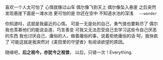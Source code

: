 喜欢一个人太可怕了
心情就像过山车
偶尔像飞到天上
偶尔像坠入悬崖
之后突然发现悬崖下面是一滩水池
更可怕的是
你还在空中
不知道水池的深浅
&nbsp;&nbsp;&nbsp;&nbsp;`——wonder`

你知道吗，这就是我最近的心情。
可是一无是处的自己，勇气值也要耗尽了
偶尔我也羡慕他们的能说会道，巧言善变
可我又无法忍受自己去学习这些令自己厌恶的东西
我也讨厌自己，庸俗的人，做着庸俗的事，说着拒绝庸俗的话
呵，我快疯了
可能这就是我突然对《麦田里的守望者》有阅读欲望的原因。

随缘吧，**后之视今，亦犹今之视昔**。
以后，只错一次！Everything.
